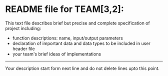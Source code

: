 # README file for TEAM[3,2]:

This text file describes brief but precise and complete specification of project including:
- function descriptions: name, input/output parameters
- declaration of important data and data types to be included in user header file
- your team's brief ideas of implementations

- - -
Your description start form next line and do not delete lines upto this point.
